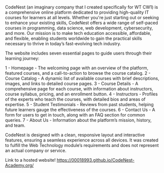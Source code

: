 CodeNest (an imaginary company that I created specifically for WT CW1) is a comprehensive online platform dedicated to providing high-quality IT courses for learners at all levels. Whether you're just starting out or seeking to enhance your existing skills, CodeNest offers a wide range of self-paced courses in programming, data science, web development, cybersecurity, and more. Our mission is to make tech education accessible, affordable, and flexible, enabling students worldwide to gain the practical skills necessary to thrive in today’s fast-evolving tech industry.

The website includes seven essential pages to guide users through their learning journey:

1 - Homepage - The welcoming page with an overview of the platform, featured courses, and a call-to-action to browse the course catalog.
2 - Course Catalog - A dynamic list of available courses with brief descriptions, images, and links to detailed course pages.
3 - Course Details - A comprehensive page for each course, with information about instructors, course syllabus, pricing, and an enrollment button.
4 - Instructors - Profiles of the experts who teach the courses, with detailed bios and areas of expertise.
5 - Student Testimonials - Reviews from past students, helping future learners gauge the effectiveness of the courses.
6 - Contact Us - A form for users to get in touch, along with an FAQ section for common queries.
7 - About Us - Information about the platform’s mission, history, and team.

CodeNest is designed with a clean, responsive layout and interactive features, ensuring a seamless experience across all devices. It was created to fulfill the Web Technology module’s requirements and does not represent an actual company or service.

Link to a hosted website!
https://00018993.github.io/CodeNest-Academy.org/